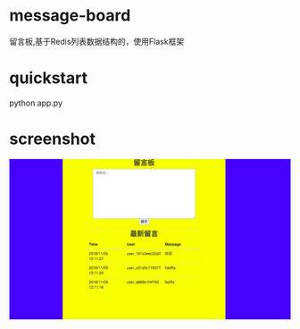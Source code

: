 # message-board
留言板,基于Redis列表数据结构的，使用Flask框架
# quickstart
python app.py
# screenshot
![avatar](https://raw.githubusercontent.com/man-laughing/message-board/master/res/screenshot.png)
